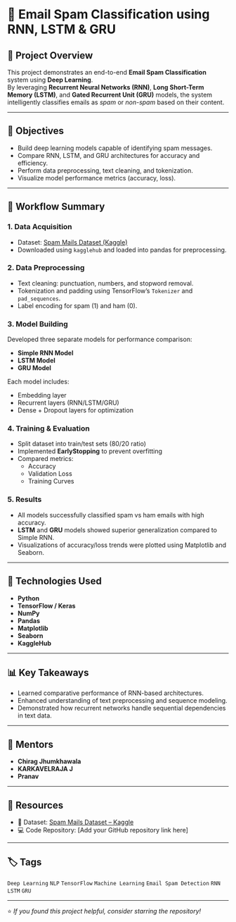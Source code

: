 # 📧 Email Spam Classification using RNN, LSTM & GRU

## 🧠 Project Overview
This project demonstrates an end-to-end **Email Spam Classification** system using **Deep Learning**.  
By leveraging **Recurrent Neural Networks (RNN)**, **Long Short-Term Memory (LSTM)**, and **Gated Recurrent Unit (GRU)** models, the system intelligently classifies emails as *spam* or *non-spam* based on their content.

---

## 🚀 Objectives
- Build deep learning models capable of identifying spam messages.
- Compare RNN, LSTM, and GRU architectures for accuracy and efficiency.
- Perform data preprocessing, text cleaning, and tokenization.
- Visualize model performance metrics (accuracy, loss).

---

## 🧩 Workflow Summary

### 1. **Data Acquisition**
- Dataset: [Spam Mails Dataset (Kaggle)](https://www.kaggle.com/datasets/venky73/spam-mails-dataset)
- Downloaded using `kagglehub` and loaded into pandas for preprocessing.

### 2. **Data Preprocessing**
- Text cleaning: punctuation, numbers, and stopword removal.
- Tokenization and padding using TensorFlow’s `Tokenizer` and `pad_sequences`.
- Label encoding for spam (1) and ham (0).

### 3. **Model Building**
Developed three separate models for performance comparison:
- **Simple RNN Model**
- **LSTM Model**
- **GRU Model**

Each model includes:
- Embedding layer  
- Recurrent layers (RNN/LSTM/GRU)  
- Dense + Dropout layers for optimization  

### 4. **Training & Evaluation**
- Split dataset into train/test sets (80/20 ratio)
- Implemented **EarlyStopping** to prevent overfitting
- Compared metrics:
  - Accuracy
  - Validation Loss
  - Training Curves

### 5. **Results**
- All models successfully classified spam vs ham emails with high accuracy.
- **LSTM** and **GRU** models showed superior generalization compared to Simple RNN.
- Visualizations of accuracy/loss trends were plotted using Matplotlib and Seaborn.

---

## 🧮 Technologies Used
- **Python**
- **TensorFlow / Keras**
- **NumPy**
- **Pandas**
- **Matplotlib**
- **Seaborn**
- **KaggleHub**

---

## 📊 Key Takeaways
- Learned comparative performance of RNN-based architectures.
- Enhanced understanding of text preprocessing and sequence modeling.
- Demonstrated how recurrent networks handle sequential dependencies in text data.

---

## 🙌 Mentors
- **Chirag Jhumkhawala**  
- **KARKAVELRAJA J**  
- **Pranav**

---

## 🔗 Resources
- 📂 Dataset: [Spam Mails Dataset – Kaggle](https://www.kaggle.com/datasets/venky73/spam-mails-dataset)  
- 💻 Code Repository: [Add your GitHub repository link here]

---

## 🏷️ Tags
`Deep Learning` `NLP` `TensorFlow` `Machine Learning` `Email Spam Detection` `RNN` `LSTM` `GRU`

---

⭐ *If you found this project helpful, consider starring the repository!*
